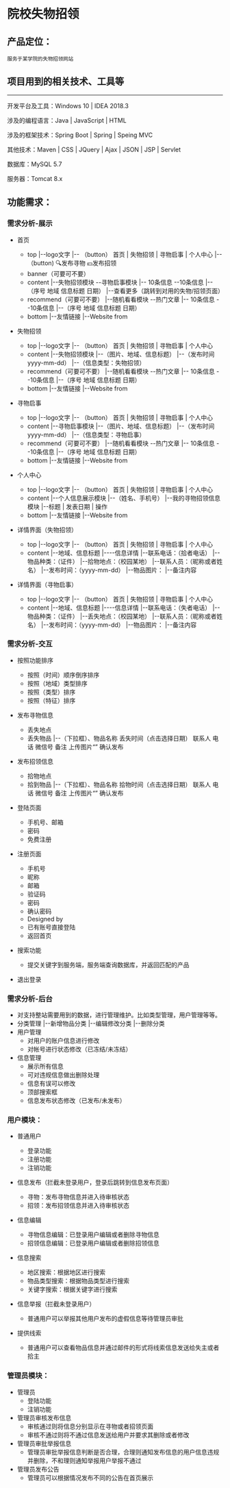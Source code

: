 # 院校失物招领

## 产品定位：
    
    服务于某学院的失物招领网站

## 项目用到的相关技术、工具等
----------

开发平台及工具：Windows 10 | IDEA 2018.3

涉及的编程语言：Java  |  JavaScript  |  HTML

涉及的框架技术：Spring Boot  |  Spring  |   Speing MVC

其他技术：Maven | CSS  |  JQuery  |  Ajax  |  JSON  |  JSP  |  Servlet

数据库：MySQL 5.7

服务器：Tomcat 8.x


## 功能需求：

### 需求分析-展示
- 首页
  - top
    |--logo文字
    |-- （button） 首页 |  失物招领 | 寻物启事  |  个人中心
    |-- （button)       🔍发布寻物  💴发布招领
  - banner（可要可不要）
  - content
    |--失物招领模块     --寻物启事模块
    |-- 10条信息        --10条信息
    |--（序号 地域 信息标题  日期）
    |--查看更多（跳转到对用的失物/招领页面）
  - recommend（可要可不要）
    |--随机看看模块     --热门文章
    |-- 10条信息        --10条信息
    |--（序号 地域 信息标题  日期）
  - bottom
    |--友情链接
    |--Website from

- 失物招领
  - top
    |--logo文字
    |-- （button） 首页 |  失物招领 | 寻物启事  |  个人中心
  - content
    |--失物招领模块
    |--（图片、地域、信息标题）
    |--（发布时间yyyy-mm-dd）
    |--（信息类型：失物招领）
  - recommend（可要可不要）
    |--随机看看模块     --热门文章
    |-- 10条信息        --10条信息
    |--（序号 地域 信息标题  日期）
  - bottom
    |--友情链接
    |--Website from

- 寻物启事
  - top
    |--logo文字
    |-- （button） 首页 |  失物招领 | 寻物启事  |  个人中心
  - content
    |--寻物启事模块
    |--（图片、地域、信息标题）
    |--（发布时间yyyy-mm-dd）
    |--（信息类型：寻物启事）
  - recommend（可要可不要）
    |--随机看看模块     --热门文章
    |-- 10条信息        --10条信息
    |--（序号 地域 信息标题  日期）
  - bottom
    |--友情链接
    |--Website from

- 个人中心
  - top
    |--logo文字
    |-- （button） 首页 |  失物招领 | 寻物启事  |  个人中心
  - content
    |--个人信息展示模块
    |--（姓名、手机号）
    |--我的寻物招领信息模块
        |--标题 | 发表日期  |  操作
  - bottom
    |--友情链接
    |--Website from

- 详情界面（失物招领）
  - top
    |--logo文字
    |-- （button） 首页 |  失物招领 | 寻物启事  |  个人中心
  - content
    |--地域、信息标题
    |----信息详情
        |--联系电话：（拾者电话）
        |--物品种类：（证件）
        |--拾物地点：（校园某地）
        |--联系人员：（昵称或者姓名）
        |--发布时间：（yyyy-mm-dd）
        |--物品图片：
        |--备注内容
    
- 详情界面（寻物启事）
  - top
    |--logo文字
    |-- （button） 首页 |  失物招领 | 寻物启事  |  个人中心
  - content
    |--地域、信息标题
    |----信息详情
        |--联系电话：（失者电话）
        |--物品种类：（证件）
        |--丢失地点：（校园某地）
        |--联系人员：（昵称或者姓名）
        |--发布时间：（yyyy-mm-dd）
        |--物品图片：
        |--备注内容


### 需求分析-交互
- 按照功能排序
  - 按照（时间）顺序倒序排序
  - 按照（地域）类型排序
  - 按照（类型）排序
  - 按照（特征）排序

- 发布寻物信息
  - 丢失地点
  - 丢失物品
    |--（下拉框）、物品名称
    丢失时间（点击选择日期）
    联系人
    电话
    微信号
    备注
    上传图片“”
    确认发布

- 发布招领信息
  - 拾物地点
  - 拾到物品
    |--（下拉框）、物品名称
    拾物时间（点击选择日期）
    联系人
    电话
    微信号
    备注
    上传图片“”
    确认发布

- 登陆页面
  - 手机号、邮箱
  - 密码
  - 免费注册

- 注册页面
  - 手机号
  - 昵称
  - 邮箱
  - 验证码
  - 密码
  - 确认密码
  - Designed by
  - 已有账号直接登陆
  - 返回首页

- 搜索功能
  - 提交关键字到服务端，服务端查询数据库，并返回匹配的产品

- 退出登录

### 需求分析-后台
- 对支持整站需要用到的数据，进行管理维护。比如类型管理，用户管理等等。
- 分类管理
  |--新增物品分类
  |--编辑修改分类
  |--删除分类
- 用户管理
  - 对用户的账户信息进行修改
  - 对帐号进行状态修改（已冻结/未冻结）
- 信息管理
  - 展示所有信息
  - 可对违规信息做出删除处理
  - 信息有误可以修改
  - 顶部搜索框
  - 信息发布状态修改（已发布/未发布）


### 用户模块：

- 普通用户
  - 登录功能
  - 注册功能
  - 注销功能

- 信息发布（拦截未登录用户，登录后跳转到信息发布页面）
  - 寻物：发布寻物信息并进入待审核状态
  - 招领：发布招领信息并进入待审核状态
- 信息编辑
  - 寻物信息编辑：已登录用户编辑或者删除寻物信息
  - 招领信息编辑：已登录用户编辑或者删除招领信息
- 信息搜索
  - 地区搜索：根据地区进行搜索
  - 物品类型搜索：根据物品类型进行搜索
  - 关键字搜索：根据关键字进行搜索
- 信息举报（拦截未登录用户）
  - 普通用户可以举报其他用户发布的虚假信息等待管理员审批
- 提供线索
  - 普通用户可以查看物品信息并通过邮件的形式将线索信息发送给失主或者拾主

### 管理员模块：

- 管理员
  - 登陆功能
  - 注销功能
- 管理员审核发布信息
  - 审核通过则将信息分别显示在寻物或者招领页面
  - 审核不通过则将不通过信息发送给用户并要求其删除或者修改
- 管理员审批举报信息
  - 管理员审批举报信息判断是否合理，合理则通知发布信息的用户信息违规并删除，不和理则通知举报用户举报不通过
- 管理员发布公告
  - 管理员可以根据情况发布不同的公告在首页展示




